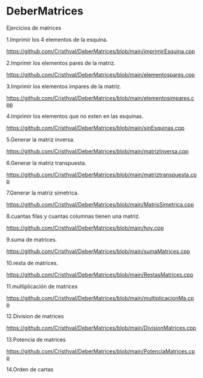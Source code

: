 # DeberMatrices
Ejercicios de matrices

1.Imprimir los 4 elementos de la esquina.

https://github.com/Cristhval/DeberMatrices/blob/main/imprimirEsquina.cpp


2.Imprimir los elementos pares de la matriz. 

https://github.com/Cristhval/DeberMatrices/blob/main/elementospares.cpp


3.Imprimir los elementos impares de la matriz.

https://github.com/Cristhval/DeberMatrices/blob/main/elementosimpares.cpp


4.Imprimir los elementos que no esten en las esquinas.

https://github.com/Cristhval/DeberMatrices/blob/main/sinEsquinas.cpp


5.Generar la matriz inversa.

https://github.com/Cristhval/DeberMatrices/blob/main/matrizInversa.cpp


6.Generar la matriz transpuesta.

https://github.com/Cristhval/DeberMatrices/blob/main/matriztranspuesta.cpp


7.Generar la matriz simetrica.

https://github.com/Cristhval/DeberMatrices/blob/main/MatrisSimetrica.cpp


8.cuantas filas y cuantas columnas tienen una matriz.

https://github.com/Cristhval/DeberMatrices/blob/main/hoy.cpp


9.suma de matrices.

https://github.com/Cristhval/DeberMatrices/blob/main/sumaMatrices.cpp


10.resta de matrices.

https://github.com/Cristhval/DeberMatrices/blob/main/RestasMatrices.cpp


11.multiplicación de matrices

https://github.com/Cristhval/DeberMatrices/blob/main/multiplicacionMa.cpp


12.Division de matrices

https://github.com/Cristhval/DeberMatrices/blob/main/DivisionMatrices.cpp


13.Potencia de matrices

https://github.com/Cristhval/DeberMatrices/blob/main/PotenciaMatrices.cpp


14.Orden de cartas







